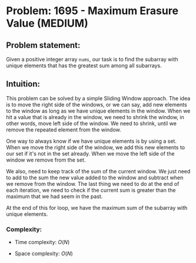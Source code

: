 # Problem: 1695 - Maximum Erasure Value (MEDIUM)

## Problem statement:

Given a positive integer array `nums`, our task is to find the subarray with unique elements that has the greatest sum among all subarrays.

## Intuition:

This problem can be solved by a simple Sliding Window approach. The idea is to move the right side of the windows, or we can say, add new elements to the window as long as we have unique elements in the window. When we hit a value that is already in the window, we need to shrink the window, in other words, move left side of the window. We need to shrink, until we remove the repeated element from the window.

One way to always know if we have unique elements is by using a set. When we move the right side of the window, we add this new elements to our set if it's not in the set already. When we move the left side of the window we remove from the set.

We also, need to keep track of the sum of the current window. We just need to add to the sum the new value added to the window and subtract when we remove from the window. The last thing we need to do at the end of each iteration, we need to check if the current sum is greater than the maximum that we had seem in the past.

At the end of this for loop, we have the maximum sum of the subarray with unique elements.

### Complexity:

- Time complexity: $O(N)$

- Space complexity: $O(N)$